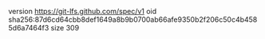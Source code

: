 version https://git-lfs.github.com/spec/v1
oid sha256:87d6cd64cbb8def1649a8b9b0700ab66afe9350b2f206c50c4b4585d6a7464f3
size 309
